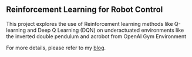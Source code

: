 ## Reinforcement Learning for Robot Control

This project explores the use of Reinforcement learning methods like Q-learning and Deep Q Learning (DQN) on underactuated environments like the inverted double pendulum and acrobot from OpenAI Gym Environment

For more details, please refer to my [blog](https://kalaiselvan-t.github.io/projects/2025-02-15-rl-based-robot-control/).
